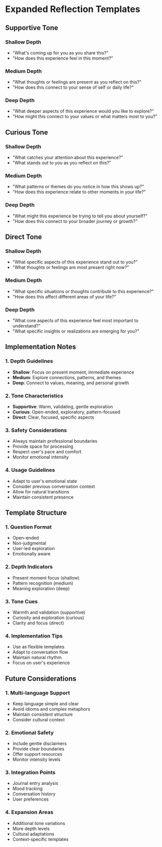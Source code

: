 # Expanded Reflection Templates

## Supportive Tone

### Shallow Depth
- "What's coming up for you as you share this?"
- "How does this experience feel in this moment?"

### Medium Depth
- "What thoughts or feelings are present as you reflect on this?"
- "How does this connect to your sense of self or daily life?"

### Deep Depth
- "What deeper aspects of this experience would you like to explore?"
- "How might this connect to your values or what matters most to you?"

## Curious Tone

### Shallow Depth
- "What catches your attention about this experience?"
- "What stands out to you as you reflect on this?"

### Medium Depth
- "What patterns or themes do you notice in how this shows up?"
- "How does this experience relate to other moments in your life?"

### Deep Depth
- "What might this experience be trying to tell you about yourself?"
- "How does this connect to your broader journey or growth?"

## Direct Tone

### Shallow Depth
- "What specific aspects of this experience stand out to you?"
- "What thoughts or feelings are most present right now?"

### Medium Depth
- "What specific situations or thoughts contribute to this experience?"
- "How does this affect different areas of your life?"

### Deep Depth
- "What core aspects of this experience feel most important to understand?"
- "What specific insights or realizations are emerging for you?"

## Implementation Notes

### 1. Depth Guidelines
- **Shallow**: Focus on present moment, immediate experience
- **Medium**: Explore connections, patterns, and themes
- **Deep**: Connect to values, meaning, and personal growth

### 2. Tone Characteristics
- **Supportive**: Warm, validating, gentle exploration
- **Curious**: Open-ended, exploratory, pattern-focused
- **Direct**: Clear, focused, specific aspects

### 3. Safety Considerations
- Always maintain professional boundaries
- Provide space for processing
- Respect user's pace and comfort
- Monitor emotional intensity

### 4. Usage Guidelines
- Adapt to user's emotional state
- Consider previous conversation context
- Allow for natural transitions
- Maintain consistent presence

## Template Structure

### 1. Question Format
- Open-ended
- Non-judgmental
- User-led exploration
- Emotionally aware

### 2. Depth Indicators
- Present moment focus (shallow)
- Pattern recognition (medium)
- Meaning exploration (deep)

### 3. Tone Cues
- Warmth and validation (supportive)
- Curiosity and exploration (curious)
- Clarity and focus (direct)

### 4. Implementation Tips
- Use as flexible templates
- Adapt to conversation flow
- Maintain natural rhythm
- Focus on user's experience

## Future Considerations

### 1. Multi-language Support
- Keep language simple and clear
- Avoid idioms and complex metaphors
- Maintain consistent structure
- Consider cultural context

### 2. Emotional Safety
- Include gentle disclaimers
- Provide clear boundaries
- Offer support resources
- Monitor intensity levels

### 3. Integration Points
- Journal entry analysis
- Mood tracking
- Conversation history
- User preferences

### 4. Expansion Areas
- Additional tone variations
- More depth levels
- Cultural adaptations
- Context-specific templates 